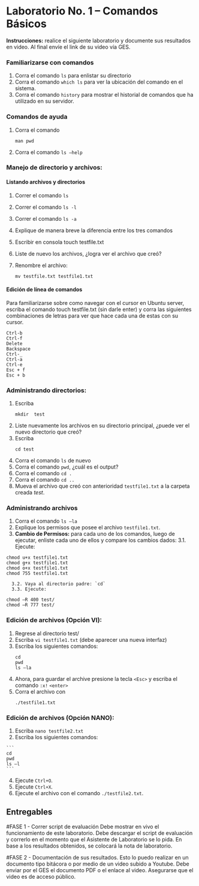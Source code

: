 # Laboratorio No. 1 – Comandos Básicos

**Instrucciones:** realice el siguiente laboratorio y documente sus resultados en video.  Al final envíe el link de su video vía GES. 

### Familiarizarse con comandos
  1. Corra el comando ```ls``` para enlistar su directorio
  2. Corra el comando ```which ls``` para ver la ubicación del comando en el sistema.
  3. Corra el comando ```history``` para mostrar el historial de comandos que ha utilizado en su servidor.

### Comandos de ayuda
  1. Corra el comando
     ```
     man pwd
     ```
  2. Corra el comando
    ```
    ls –help
    ```
### Manejo de directorio y archivos:
#### Listando archivos y directorios
  1. Correr el comando ```ls```
  2. Correr el comando ```ls -l```
  3. Correr el comando ```ls -a```

  4. Explique de manera breve la diferencia entre los tres comandos
  5. Escribir en consola touch testfile.txt
  6. Liste de nuevo los archivos, ¿logra ver el archivo que creó?
  7. Renombre el archivo:
     ```
     mv testfile.txt testfile1.txt
     ```

#### Edición de línea de comandos
Para familiarizarse sobre como navegar con el cursor en Ubuntu server, escriba el comando touch testfile.txt (sin darle enter) y corra las siguientes combinaciones de letras para ver que hace cada una de estas con su cursor.
```
Ctrl-b
Ctrl-f
Delete
Backspace
Ctrl-_
Ctrl-a
Ctrl-e
Esc + f
Esc + b
```
### Administrando directorios: 
  1. Escriba
     ```
     mkdir  test
     ```
  2. Liste nuevamente los archivos en su directorio principal, ¿puede ver el nuevo directorio que creó?
  3. Escriba
     ```
     cd test
     ```
  4. Corra el comando ```ls``` de nuevo
  5. Corra el comando ```pwd```, ¿cuál es el output?
  6. Corra el comando ```cd .```
  7. Corra el comando ```cd ..```
  8. Mueva el archivo que creó con anterioridad ```testfile1.txt``` a la carpeta creada *test*.

### Administrando archivos
  1. Corra el comando ```ls –la```
  2. Explique los permisos que posee el archivo ```testfile1.txt```.
  3. **Cambio de Permisos:** para cada uno de los comandos, luego de ejecutar, enliste cada uno de ellos y compare los cambios dados:
       3.1. Ejecute:
  ```
  chmod u+x testfile1.txt
  chmod g+x testfile1.txt
  chmod o+x testfile1.txt
  chmod 755 testfile1.txt
  ```
      3.2. Vaya al directorio padre: `cd`
      3.3. Ejecute:
      
  ```
  chmod –R 400 test/
  chmod –R 777 test/
  ```

### Edición de archivos (Opción VI):
  1. Regrese al directorio test/ 
  2. Escriba ```vi testfile1.txt``` (debe aparecer una nueva interfaz)
  3. Escriba los siguientes comandos:
     ```
     cd
     pwd
     ls –la
     ```
  4. Ahora, para guardar el archive presione la tecla ```<Esc>``` y escriba el comando ```:x!``` ```<enter>```
  5. Corra el archivo con
     ```
     ./testfile1.txt
     ```
### Edición de archivos (Opción NANO):
  1. Escriba ```nano testfile2.txt```
  2. Escriba los siguientes comandos:
     
    ```
    cd
    pwd
    ls –l
    ```
     
  4. Ejecute ```Ctrl+O```.  
  5. Ejecute  ```Ctrl+X```.  
  6. Ejecute el archivo con el comando ```./testfile2.txt```.

## Entregables
#FASE 1 - Correr script de evaluación
Debe mostrar en vivo el funcionamiento de este laboratorio. Debe descargar el script de evaluación y correrlo en el momento que el Asistente de Laboratorio se lo pida. En base a los resultados obtenidos, se colocará la nota de laboratorio.

#FASE 2 - 
Documentación de sus resultados. Esto lo puedo realizar en un documento tipo bitácora o por medio de un video subido a Youtube. 
Debe enviar por el GES el documento PDF o el enlace al video. Asegurarse que el video es de acceso público.


